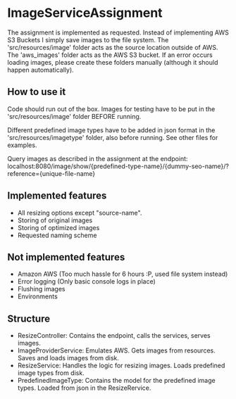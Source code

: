 # ImageServiceAssignment
The assignment is implemented as requested. Instead of implementing AWS S3 Buckets I simply save images to the file system.
The 'src/resources/image' folder acts as the source location outside of AWS.
The 'aws_images' folder acts as the AWS S3 bucket.
If an error occurs loading images, please create these folders manually (although it should happen automatically).

## How to use it ##
Code should run out of the box.
Images for testing have to be put in the 'src/resources/image' folder BEFORE running.

Different predefined image types have to be added in json format in the 'src/resources/imagetype' folder, also before running. See other files for examples.

Query images as described in the assignment at the endpoint:
localhost:8080/image/show/{predefined-type-name}/{dummy-seo-name}/?reference={unique-file-name}

## Implemented features ##
- All resizing options except "source-name".
- Storing of original images
- Storing of optimized images
- Requested naming scheme

## Not implemented features ##
- Amazon AWS (Too much hassle for 6 hours :P, used file system instead)
- Error logging (Only basic console logs in place)
- Flushing images
- Environments

## Structure ##
- ResizeController: Contains the endpoint, calls the services, serves images.
- ImageProviderService: Emulates AWS. Gets images from resources. Saves and loads images from disk.
- ResizeService: Handles the logic for resizing images. Loads predefined image types from disk.
- PredefinedImageType: Contains the model for the predefined image types. Loaded from json in the ResizeRervice.
